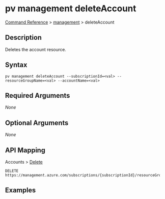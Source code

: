 # pv management deleteAccount
[Command Reference](../../../README.md#command-reference) > [management](./main.md) > deleteAccount

## Description
Deletes the account resource.

## Syntax
```
pv management deleteAccount --subscriptionId=<val> --resourceGroupName=<val> --accountName=<val>
```

## Required Arguments
*None*

## Optional Arguments
*None*

## API Mapping
Accounts > [Delete](https://docs.microsoft.com/en-us/rest/api/purview/accounts/delete)
```
DELETE https://management.azure.com/subscriptions/{subscriptionId}/resourceGroups/{resourceGroupName}/providers/Microsoft.Purview/accounts/{accountName}
```

## Examples
```powershell

```